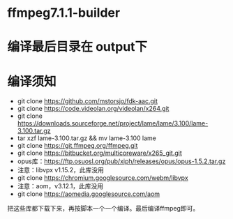 # ffmpeg7.1.1-builder




# 编译最后目录在 output下




# 编译须知

-  git clone https://github.com/mstorsjo/fdk-aac.git
- git clone https://code.videolan.org/videolan/x264.git
- git clone https://downloads.sourceforge.net/project/lame/lame/3.100/lame-3.100.tar.gz
- tar xzf lame-3.100.tar.gz && mv lame-3.100 lame
- git clone https://git.ffmpeg.org/ffmpeg.git
- git clone https://bitbucket.org/multicoreware/x265_git.git
- opus库：https://ftp.osuosl.org/pub/xiph/releases/opus/opus-1.5.2.tar.gz
-  注意：libvpx v1.15.2，此库没用
- git clone https://chromium.googlesource.com/webm/libvpx 
- 注意：aom，v3.12.1，此库没用
- git clone https://aomedia.googlesource.com/aom



把这些库都下载下来，再按脚本一个一个编译。最后编译ffmpeg即可。